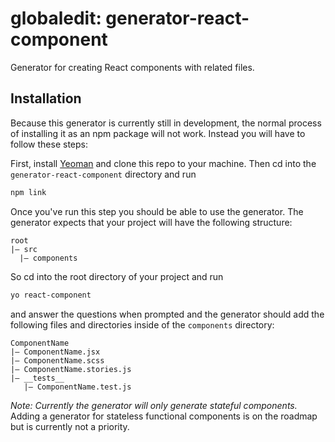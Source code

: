 # globaledit: generator-react-component
Generator for creating React components with related files.

## Installation

Because this generator is currently still in development, the normal process of installing it as an npm package will not work. Instead you will have to follow these steps:

First, install [Yeoman](http://yeoman.io) and clone this repo to your machine. Then cd into the `generator-react-component` directory and run

```bash
npm link
```

Once you've run this step you should be able to use the generator. The generator expects that your project will have the following structure:

```
root
|— src
  |— components
```
So cd into the root directory of your project and run

```bash
yo react-component
```
and answer the questions when prompted and the generator should add the following files and directories inside of the `components` directory:
```
ComponentName
|— ComponentName.jsx
|— ComponentName.scss
|— ComponentName.stories.js
|— __tests__
   |— ComponentName.test.js
```
*Note: Currently the generator will only generate stateful components.* Adding a generator for stateless functional components is on the roadmap but is currently not a priority.
